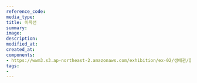 ```yaml
---
reference_code:
media_type:
title: 이옥선
summary:
image:
description:
modified_at:
created_at:
components:
- https://wwm3.s3.ap-northeast-2.amazonaws.com/exhibition/ex-02/생애관/할머니들/이옥선.JPG
tags:
-
---
```

